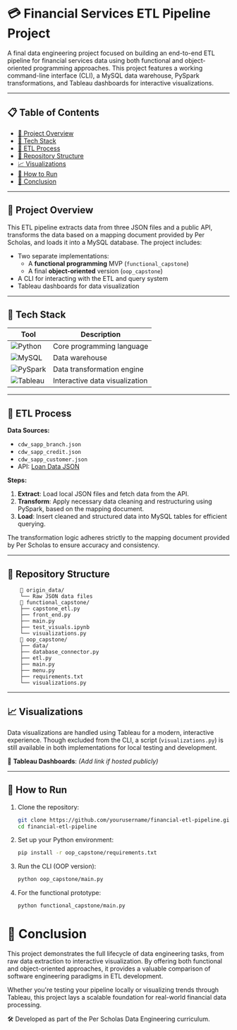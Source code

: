 # 💳 Financial Services ETL Pipeline Project

A final data engineering project focused on building an end-to-end ETL pipeline for financial services data using both functional and object-oriented programming approaches. This project features a working command-line interface (CLI), a MySQL data warehouse, PySpark transformations, and Tableau dashboards for interactive visualizations.

---

## 📋 Table of Contents

- [📌 Project Overview](#project-overview)
- [🧰 Tech Stack](#tech-stack)
- [🔄 ETL Process](#etl-process)
- [📂 Repository Structure](#repository-structure)
- [📈 Visualizations](#visualizations)
- [🚀 How to Run](#how-to-run)
- [📌 Conclusion](#conclusion)

---

## 📌 Project Overview

This ETL pipeline extracts data from three JSON files and a public API, transforms the data based on a mapping document provided by Per Scholas, and loads it into a MySQL database. The project includes:

- Two separate implementations:
  - A **functional programming** MVP (`functional_capstone`)
  - A final **object-oriented** version (`oop_capstone`)
- A CLI for interacting with the ETL and query system
- Tableau dashboards for data visualization

---

## 🧰 Tech Stack

| Tool          | Description                  |
|---------------|------------------------------|
| ![Python](https://img.shields.io/badge/Python-3776AB?style=for-the-badge&logo=python&logoColor=white) | Core programming language |
| ![MySQL](https://img.shields.io/badge/MySQL-4479A1?style=for-the-badge&logo=mysql&logoColor=white) | Data warehouse            |
| ![PySpark](https://img.shields.io/badge/PySpark-E34A86?style=for-the-badge&logo=apache-spark&logoColor=white) | Data transformation engine |
| ![Tableau](https://img.shields.io/badge/Tableau-E97627?style=for-the-badge&logo=tableau&logoColor=white) | Interactive data visualization |

---

## 🔄 ETL Process

**Data Sources:**
- `cdw_sapp_branch.json`
- `cdw_sapp_credit.json`
- `cdw_sapp_customer.json`
- API: [Loan Data JSON](https://raw.githubusercontent.com/platformps/LoanDataset/main/loan_data.json)

**Steps:**

1. **Extract**: Load local JSON files and fetch data from the API.
2. **Transform**: Apply necessary data cleaning and restructuring using PySpark, based on the mapping document.
3. **Load**: Insert cleaned and structured data into MySQL tables for efficient querying.

The transformation logic adheres strictly to the mapping document provided by Per Scholas to ensure accuracy and consistency.

---

## 📂 Repository Structure
```
    📁 origin_data/
    └── Raw JSON data files
    📁 functional_capstone/
    ├── capstone_etl.py
    ├── front_end.py
    ├── main.py
    ├── test_visuals.ipynb
    └── visualizations.py
    📁 oop_capstone/
    ├── data/
    ├── database_connector.py
    ├── etl.py
    ├── main.py
    ├── menu.py
    ├── requirements.txt
    └── visualizations.py
```

---

## 📈 Visualizations

Data visualizations are handled using Tableau for a modern, interactive experience. Though excluded from the CLI, a script (`visualizations.py`) is still available in both implementations for local testing and development.

🔗 **Tableau Dashboards**: *(Add link if hosted publicly)*

---

## 🚀 How to Run

1. Clone the repository:

   ```bash
   git clone https://github.com/yourusername/financial-etl-pipeline.git
   cd financial-etl-pipeline
   ```

2. Set up your Python environment:

    ```bash
    pip install -r oop_capstone/requirements.txt
    ```

3. Run the CLI (OOP version):
    ```bash
    python oop_capstone/main.py

    ```
4. For the functional prototype:
    ```bash
    python functional_capstone/main.py
    ```

# 📌 Conclusion
This project demonstrates the full lifecycle of data engineering tasks, from raw data extraction to interactive visualization. By offering both functional and object-oriented approaches, it provides a valuable comparison of software engineering paradigms in ETL development.

Whether you're testing your pipeline locally or visualizing trends through Tableau, this project lays a scalable foundation for real-world financial data processing.

🛠 Developed as part of the Per Scholas Data Engineering curriculum.